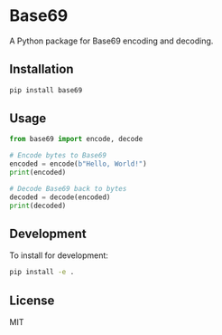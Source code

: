 # Base69

A Python package for Base69 encoding and decoding.

## Installation

```bash
pip install base69
```

## Usage

```python
from base69 import encode, decode

# Encode bytes to Base69
encoded = encode(b"Hello, World!")
print(encoded)

# Decode Base69 back to bytes
decoded = decode(encoded)
print(decoded)
```

## Development

To install for development:

```bash
pip install -e .
```

## License

MIT